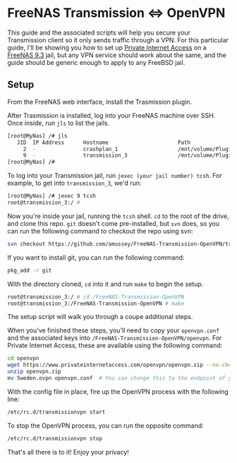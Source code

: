 # FreeNAS Transmission ⇔ OpenVPN

This guide and the associated scripts will help you secure your Transmission client so it only sends traffic through a VPN.  For this particular guide, I'll be showing you how to set up [Private Internet Access](https://www.privateinternetaccess.com) on a [FreeNAS 9.3](http://www.freenas.org) jail, but any VPN service should work about the same, and the guide should be generic enough to apply to any FreeBSD jail.

## Setup

From the FreeNAS web interface, install the Trasmission plugin.

After Trasmission is installed, log into your FreeNAS machine over SSH.  Once inside, run `jls` to list the jails.

```bash
[root@MyNas] /# jls
   JID  IP Address      Hostname                      Path
     2  -               crashplan_1                   /mnt/volume/Plugins/Jails/crashplan_1
     9  -               transmission_3                /mnt/volume/Plugins/Jails/transmission_3
[root@MyNas] /#
```

To log into your Transmission jail, run `jexec (your jail number) tcsh`.  For example, to get into `transmission_3`, we'd run:

```bash
[root@MyNas] /# jexec 9 tcsh
root@transmission_3:/ #
```

Now you're inside your jail, running the `tcsh` shell.  `cd` to the root of the drive, and clone this repo.  `git` doesn't come pre-installed, but `svn` does, so you can run the following command to checkout the repo using svn:

```bash
svn checkout https://github.com/amussey/FreeNAS-Transmission-OpenVPN/trunk /FreeNAS-Transmission-OpenVPN
```

If you want to install git, you can run the following command:

```bash
pkg_add -r git
```

With the directory cloned, `cd` into it and run `make` to begin the setup.

```bash
root@transmission_3:/ # cd /FreeNAS-Transmission-OpenVPN
root@transmission_3:/FreeNAS-Transmission-OpenVPN # make
```

The setup script will walk you through a coupe additional steps.

When you've finished these steps, you'll need to copy your `openvpn.conf` and the associated keys into `/FreeNAS-Transmission-OpenVPN/openvpn`.  For Private Internet Access, these are available using the following command:

```bash
cd openvpn
wget https://www.privateinternetaccess.com/openvpn/openvpn.zip --no-check-certificate
unzip openvpn.zip
mv Sweden.ovpn openvpn.conf  # You can change this to the endpoint of your choice.
```

With the config file in place, fire up the OpenVPN process with the following line:

```bash
/etc/rc.d/transmissionvpn start
```

To stop the OpenVPN process, you can run the opposite command:

```bash
/etc/rc.d/transmissionvpn stop
```

That's all there is to it!  Enjoy your privacy!
